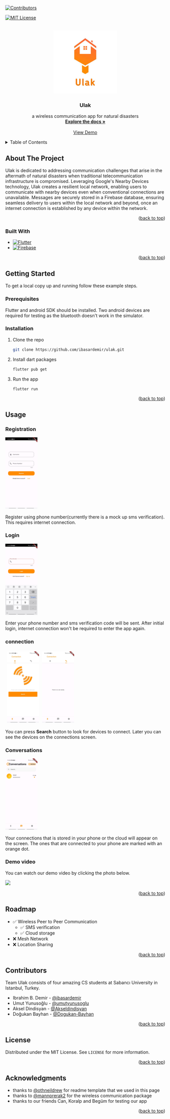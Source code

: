 <!-- Improved compatibility of back to top link: See: https://github.com/othneildrew/Best-README-Template/pull/73 -->
<a name="readme-top"></a>
<!--
*** Thanks for checking out the Best-README-Template. If you have a suggestion
*** that would make this better, please fork the repo and create a pull request
*** or simply open an issue with the tag "enhancement".
*** Don't forget to give the project a star!
*** Thanks again! Now go create something AMAZING! :D
-->



<!-- PROJECT SHIELDS -->
<!--
*** I'm using markdown "reference style" links for readability.
*** Reference links are enclosed in brackets [ ] instead of parentheses ( ).
*** See the bottom of this document for the declaration of the reference variables
*** for contributors-url, forks-url, etc. This is an optional, concise syntax you may use.
*** https://www.markdownguide.org/basic-syntax/#reference-style-links
-->
[![Contributors][contributors-shield]][contributors-url]

[![MIT License][license-shield]][license-url]



<!-- PROJECT LOGO -->
<br />
<div align="center">
  <a href="https://github.com/ibasardemir/ulak">
    <img src="assets/ulak_logo.jpg" alt="Logo" width="200" height="200">
  </a>

<h3 align="center">Ulak</h3>

  <p align="center">
    a wireless communication app for natural disasters
    <br />
    <a href="https://github.com/ibasardemir/ulak"><strong>Explore the docs »</strong></a>
    <br />
    <br />
    <a href="https://github.com/ibasardemir/ulak#demo">View Demo</a>
    
  </p>
</div>



<!-- TABLE OF CONTENTS -->
<details>
  <summary>Table of Contents</summary>
  <ol>
    <li>
      <a href="#about-the-project">About The Project</a>
      <ul>
        <li><a href="#built-with">Built With</a></li>
      </ul>
    </li>
    <li>
      <a href="#getting-started">Getting Started</a>
      <ul>
        <li><a href="#prerequisites">Prerequisites</a></li>
        <li><a href="#installation">Installation</a></li>
      </ul>
    </li>
    <li><a href="#usage">Usage</a></li>
    <li><a href="#roadmap">Roadmap</a></li>
    <li><a href="#contributors">Contributors</a></li>
    <li><a href="#license">License</a></li>
    <li><a href="#acknowledgments">Acknowledgments</a></li>
  </ol>
</details>



<!-- ABOUT THE PROJECT -->
## About The Project

Ulak is dedicated to addressing communication challenges that arise in the aftermath of natural disasters when traditional telecommunication infrastructure is compromised. Leveraging Google's Nearby Devices technology, Ulak creates a resilient local network, enabling users to communicate with nearby devices even when conventional connections are unavailable. Messages are securely stored in a Firebase database, ensuring seamless delivery to users within the local network and beyond, once an internet connection is established by any device within the network.

<p align="right">(<a href="#readme-top">back to top</a>)</p>



### Built With


* [![Flutter][Flutter.dev]][flutter-url]
* [![Firebase][Firebase.com]][firebase-url]


<p align="right">(<a href="#readme-top">back to top</a>)</p>



<!-- GETTING STARTED -->
## Getting Started

To get a local copy up and running follow these  example steps.

### Prerequisites

Flutter and android SDK should be installed. Two android devices are required for testing as the bluetooth doesn't work in the simulator.

### Installation


1. Clone the repo
   ```sh
   git clone https://github.com/ibasardemir/ulak.git
   ```
2. Install dart packages
   ```sh
   flutter pub get 
   ```
3. Run the app
   ```sh
   flutter run
   ```

<p align="right">(<a href="#readme-top">back to top</a>)</p>



<!-- USAGE EXAMPLES -->
## Usage
### Registration
<img src="images/register.jpeg" width="20%">

Register using phone number(currently there is a mock up sms verification). This requires internet connection.
### Login
<img src="images/login.jpeg" width="20%">

Enter your phone number and sms verification code will be sent. After initial login, internet connection won't be required to enter the app again.
### connection
<div style="display:flex;">
<img src="images/connection.jpeg" style="margin:5px" width="20%">
<img src="images/nearby.jpeg" style="margin:5px" width="20%">
</div>

You can press **Search** button to look for devices to connect. Later you can see the devices on the connections screen.
### Conversations
<img src="images/conversations.jpeg" width="20%">

Your connections that is stored in your phone or the cloud will appear on the screen. The ones that are connected to your phone are marked with an orange dot.

<a name=demo>

### Demo video

You can watch our demo video by clicking the photo below.

[<img src="https://img.youtube.com/vi/o1SiltGYY-4/maxresdefault.jpg" width="100%">](https://www.youtube.com/watch?v=o1SiltGYY-4 "video")

<p align="right">(<a href="#readme-top">back to top</a>)</p>



<!-- ROADMAP -->
## Roadmap

- ✅ Wireless Peer to Peer Communication
    - ✅ SMS verification
    - ✅ Cloud storage 
- ❌ Mesh Network
- ❌ Location Sharing



<p align="right">(<a href="#readme-top">back to top</a>)</p>



<!-- CONTRIBUTING -->
## Contributors

Team Ulak consists of four amazing CS students at Sabancı University in Istanbul, Turkey.

* Ibrahim B. Demir - [@ibasardemir](https://github.com/ibasardemir)
* Umut Yunusoğlu - [@umutyunusoglu](https://github.com/umutyunusoglu)
* Aksel Dindisyan - [@Akseldindisyan](https://github.com/Akseldindisyan)
* Doğukan Bayhan - [@Dogukan-Bayhan](https://github.com/Dogukan-Bayhan)


<p align="right">(<a href="#readme-top">back to top</a>)</p>



<!-- LICENSE -->
## License

Distributed under the MIT License. See `LICENSE` for more information.

<p align="right">(<a href="#readme-top">back to top</a>)</p>


<!-- ACKNOWLEDGMENTS -->
## Acknowledgments

* thanks to [@othneildrew](https://github.com/othneildrew/Best-README-Template) for readme template that we used in this page
* thanks to [@mannprerak2](https://github.com/mannprerak2/nearby_connections) for the wireless communication package
* thanks to our friends Can, Koralp and Begüm for testing our app

<p align="right">(<a href="#readme-top">back to top</a>)</p>



<!-- MARKDOWN LINKS & IMAGES -->
<!-- https://www.markdownguide.org/basic-syntax/#reference-style-links -->
[contributors-shield]: https://img.shields.io/github/contributors/ibasardemir/ulak.svg?style=for-the-badge
[contributors-url]: https://github.com/ibasardemir/ulak/graphs/contributors
[forks-shield]: https://img.shields.io/github/forks/github_username/repo_name.svg?style=for-the-badge
[forks-url]: https://github.com/github_username/repo_name/network/members
[stars-shield]: https://img.shields.io/github/stars/github_username/repo_name.svg?style=for-the-badge
[stars-url]: https://github.com/github_username/repo_name/stargazers
[issues-shield]: https://img.shields.io/github/issues/github_username/repo_name.svg?style=for-the-badge
[issues-url]: https://github.com/github_username/repo_name/issues
[license-shield]: https://img.shields.io/github/license/ibasardemir/ulak.svg?style=for-the-badge
[license-url]: https://github.com/ibasardemir/ulak/blob/master/LICENSE
[linkedin-shield]: https://img.shields.io/badge/-LinkedIn-black.svg?style=for-the-badge&logo=linkedin&colorB=555
[linkedin-url]: https://linkedin.com/in/linkedin_username
[product-screenshot]: images/screenshot.png
[Firebase.com]: https://img.shields.io/badge/Firebase-%23EB844E?style=for-the-badge&logo=firebase&logoColor=white
[firebase-url]: https://nextjs.org/


[Flutter.dev]: https://img.shields.io/badge/Flutter-%2302569B?style=for-the-badge&logo=flutter&logoColor=white
[Flutter-url]: https://flutter.dev